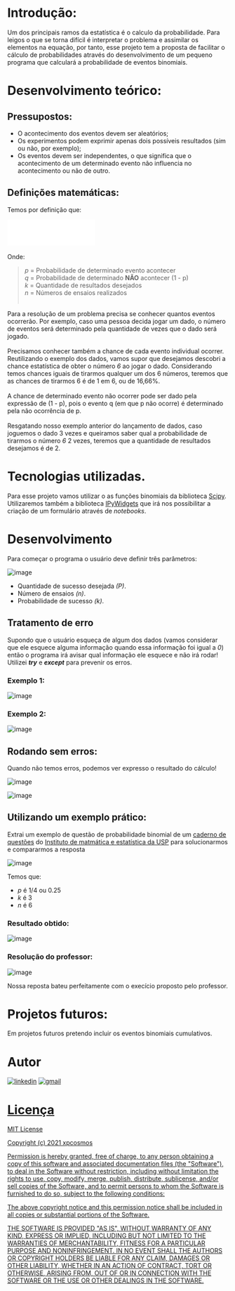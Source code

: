 # Introdução:

Um dos principais ramos da estatística é o calculo da probabilidade. Para leigos o que se torna difícil é interpretar o problema e assimilar os elementos na equação, por tanto, esse projeto tem a proposta de facilitar o cálculo de probabilidades através do desenvolvimento de um pequeno programa que calculará a probabilidade de eventos binomiais.

# Desenvolvimento teórico:

## Pressupostos:

* O acontecimento dos eventos devem ser aleatórios;
* Os experimentos podem exprimir apenas dois possíveis resultados (sim ou não, por exemplo);
* Os eventos devem ser independentes, o que significa que o acontecimento de um determinado evento não influencia no acontecimento ou não de outro.

## Definições matemáticas:

Temos por definição que:

<img src="https://github.com/xpcosmos/calculadora-de-probabilidades/blob/main/assets/funcao_prob.png" title="\bg_white P(k) = \binom{n}{k}p^kq^{n-k}" width = 200 />

Onde:

> _p_ = Probabilidade de determinado evento acontecer <br>
> _q_ = Probabilidade de determinado **NÃO** acontecer (1 - p) <br>
> _k_ = Quantidade de resultados desejados <br>
> _n_ = Números de ensaios realizados <br><br>

Para a resolução de um problema precisa se conhecer quantos eventos ocorrerão. Por exemplo, caso uma pessoa decida jogar um dado, o número de eventos será determinado pela quantidade de vezes que o dado será jogado.<br><br>
Precisamos conhecer também a chance de cada evento individual ocorrer. Reutilizando o exemplo dos dados, vamos supor que desejamos descobri a chance estatística de obter o número _6_ ao jogar o dado. Considerando temos chances iguais de tirarmos qualquer um dos 6 números, teremos que as chances de tirarmos 6 é de 1 em 6, ou de 16,66%.<br><br>
A chance de determinado evento não ocorrer pode ser dado pela expressão de (1 - p), pois o evento q (em que p não ocorre) é determinado pela não ocorrência de p.<br><br>
Resgatando nosso exemplo anterior do lançamento de dados, caso joguemos o dado 3 vezes e queiramos saber qual a probabilidade de tirarmos o número _6_ 2 vezes, teremos que a quantidade de resultados desejamos é de 2.

# Tecnologias utilizadas.

Para esse projeto vamos utilizar o as funções binomiais da biblioteca [Scipy](https://docs.scipy.org/doc/scipy/reference/generated/scipy.stats.binom.html). <br>
Utilizaremos também a biblioteca [IPyWidgets](https://ipywidgets.readthedocs.io/en/latest/examples/Widget%20Basics.html) que irá nos possibilitar a criação de um formulário através de _notebooks_.

# Desenvolvimento

Para começar o programa o usuário deve definir três parâmetros:

![image](https://user-images.githubusercontent.com/85235525/147489383-85b5ec25-f4ab-4973-874e-9ca5a60a0521.png)

* Quantidade de sucesso desejada *(P)*.
* Número de ensaios *(n)*.
* Probabilidade de sucesso *(k)*.

## Tratamento de erro
Supondo que o usuário esqueça de algum dos dados (vamos considerar que ele esquece alguma informação quando essa informação foi igual a *0*) então o programa irá avisar qual informação ele esquece e não irá rodar!<br>
Utilizei _**try**_ e _**except**_ para prevenir os erros.

### Exemplo 1:

![image](https://user-images.githubusercontent.com/85235525/147494548-2a6cd569-0e28-4b1f-89a4-f1d2e47a50a8.png)

### Exemplo 2:

![image](https://user-images.githubusercontent.com/85235525/147495281-0040f031-6eae-42e6-a282-e3901394d14e.png)

## Rodando sem erros:

Quando não temos erros, podemos ver expresso o resultado do cálculo!

![image](https://user-images.githubusercontent.com/85235525/147495952-c9a056f1-082d-4cf9-a5d3-1c940eff385a.png)

![image](https://user-images.githubusercontent.com/85235525/147496028-cb515e17-fbb8-4ab9-9b83-d59b47607d75.png)

## Utilizando um exemplo prático:

Extrai um exemplo de questão de probabilidade binomial de um [caderno de questões](https://www.ime.usp.br/~salles/fatec/estatistica/material_apoio/ExerciciosResolvidosBinomial.pdf) do [Instituto de matmática e estatística da USP](https://www.ime.usp.br/) para solucionarmos e compararmos a resposta

![image](https://user-images.githubusercontent.com/85235525/147496339-89bc0428-8e2e-4fe9-8ec0-fc145e4d7127.png)

Temos que:
* _p_ é 1/4 ou 0.25
* _k_ é 3
* _n_ é 6

### Resultado obtido:
![image](https://user-images.githubusercontent.com/85235525/147496603-711bb4a3-455c-4326-badd-a173a182d11c.png)
### Resolução do professor:
![image](https://user-images.githubusercontent.com/85235525/147496627-716c756d-aeb8-4a98-b6a3-7dff0966882c.png)

Nossa reposta bateu perfeitamente com o execício proposto pelo professor.

# Projetos futuros:

Em projetos futuros pretendo incluir os eventos binomiais cumulativos.
  
  # Autor

<a href="https://www.linkedin.com/in/mikeias-o-5a4b2a184/"><img src="https://camo.githubusercontent.com/4754d9b981ccaa192658e293fa6ab42b543520e7ad39756929edc7e95fca43aa/68747470733a2f2f696d672e736869656c64732e696f2f62616467652f2d4c696e6b6564696e2d3065373661383f7374796c653d666c61742d737175617265266c6f676f3d4c696e6b6564696e266c6f676f436f6c6f723d7768697465266c696e6b3d4c494e4b2d444f2d5345552d4c494e4b4544494e" alt="linkedin" width="100"></a> <a href="mailto:mikeias.d.s.o@gmail.com"><img src="https://camo.githubusercontent.com/0137b0e6dbd05bb3986fa835806ca7b044f5cdaab7e4c8af8829ceec61195346/68747470733a2f2f696d672e736869656c64732e696f2f62616467652f2d476d61696c2d4646303030303f7374796c653d666c61742d737175617265266c6162656c436f6c6f723d464630303030266c6f676f3d676d61696c266c6f676f436f6c6f723d7768697465266c696e6b3d4c494e4b2d444f2d5345552d454d41494c" alt="gmail" width="85">

# Licença

MIT License

Copyright (c) 2021 xpcosmos

Permission is hereby granted, free of charge, to any person obtaining a copy
of this software and associated documentation files (the "Software"), to deal
in the Software without restriction, including without limitation the rights
to use, copy, modify, merge, publish, distribute, sublicense, and/or sell
copies of the Software, and to permit persons to whom the Software is
furnished to do so, subject to the following conditions:

The above copyright notice and this permission notice shall be included in all
copies or substantial portions of the Software.

THE SOFTWARE IS PROVIDED "AS IS", WITHOUT WARRANTY OF ANY KIND, EXPRESS OR
IMPLIED, INCLUDING BUT NOT LIMITED TO THE WARRANTIES OF MERCHANTABILITY,
FITNESS FOR A PARTICULAR PURPOSE AND NONINFRINGEMENT. IN NO EVENT SHALL THE
AUTHORS OR COPYRIGHT HOLDERS BE LIABLE FOR ANY CLAIM, DAMAGES OR OTHER
LIABILITY, WHETHER IN AN ACTION OF CONTRACT, TORT OR OTHERWISE, ARISING FROM,
OUT OF OR IN CONNECTION WITH THE SOFTWARE OR THE USE OR OTHER DEALINGS IN THE
SOFTWARE.
